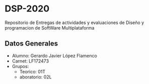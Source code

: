# DSP-2020
Repositorio de Entregas de actividades y evaluaciones de Diseño y programacion de SoftWare Multiplataforma

## Datos Generales
* Alumno: Gerardo Javier López Flamenco
* Carnet: LF172473
* Grupos:
  * Teorico:      01T
  * aboratorio:  02L
